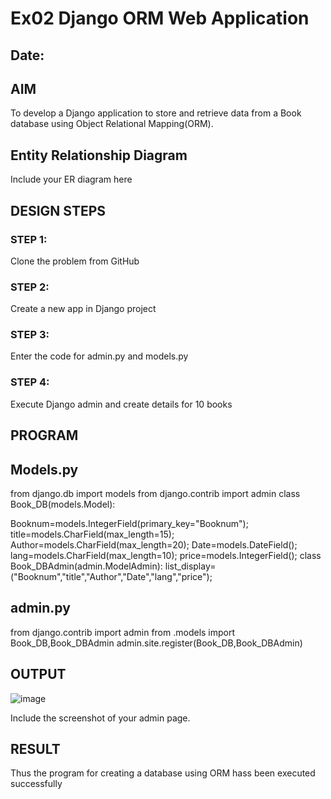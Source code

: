 # Ex02 Django ORM Web Application
## Date: 

## AIM
To develop a Django application to store and retrieve data from a Book database using Object Relational Mapping(ORM).

## Entity Relationship Diagram

Include your ER diagram here

## DESIGN STEPS

### STEP 1:
Clone the problem from GitHub

### STEP 2:
Create a new app in Django project

### STEP 3:
Enter the code for admin.py and models.py

### STEP 4:
Execute Django admin and create details for 10 books

## PROGRAM

## Models.py


from django.db import models
from django.contrib import admin
class Book_DB(models.Model):

  Booknum=models.IntegerField(primary_key="Booknum");
  title=models.CharField(max_length=15);
  Author=models.CharField(max_length=20);
  Date=models.DateField();
  lang=models.CharField(max_length=10);
  price=models.IntegerField();
class Book_DBAdmin(admin.ModelAdmin):
  list_display=("Booknum","title","Author","Date","lang","price");
  ## admin.py 
from django.contrib import admin
from .models import Book_DB,Book_DBAdmin
admin.site.register(Book_DB,Book_DBAdmin)
  

## OUTPUT
![image](https://github.com/selvasachein/ORM/assets/118673240/a7f47cf8-1fc3-440f-b881-902f8a43cc49)


Include the screenshot of your admin page.


## RESULT
Thus the program for creating a database using ORM hass been executed successfully
